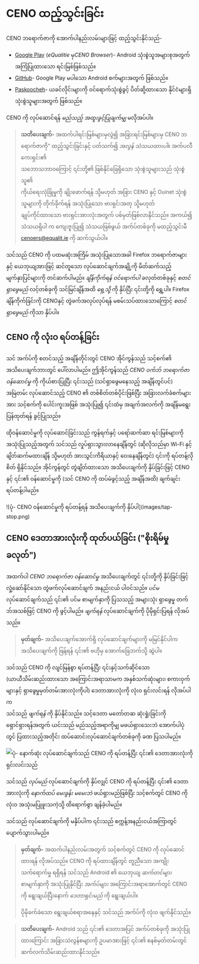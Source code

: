 # CENO ထည့်သွင်းခြင်း

CENO ဘရောက်ဇာကို အောက်ပါနည်းလမ်းများဖြင့် ထည့်သွင်းနိုင်သည်-

  - [Google Play](https://play.google.com/store/apps/details?id=ie.equalit.ceno)
(*eQualitie* မှ*CENO Browser*)- Android သုံးစွဲသူအများစုအတွက် အကြံပြုထားသော
ရင်းမြစ်ဖြစ်သည်။
  - [GitHub](https://github.com/censorship-no/ceno-browser/releases)- Google Play
မပါသော Android စက်များအတွက် ဖြစ်သည်။
  - [Paskoocheh](https://paskoocheh.com/tools/124/android.html)- ယခင်လိုင်းများကို
ဝင်ရောက်သုံးစွဲခွင့် ပိတ်ဆို့ထားသော နိုင်ငံများရှိ သုံးစွဲသူများအတွက် ဖြစ်သည်။

CENO ကို လုပ်ဆောင်ရန် *မည်သည့် အထူးခွင့်ပြုချက်မျှ* မလိုအပ်ပါ။

> **သတိပေးချက်-** အထက်ပါရင်းမြစ်များမှလွဲ၍ အခြားရင်းမြစ်များမှ CENO ဘရောက်ဇာကို"
 ထည့်သွင်းခြင်းနှင့် ပတ်သက်၍ *အလွန် သံသယထားပါ*။ အက်ပလီကေးရှင်း၏  
သဘောသဘာဝကြောင့် ၎င်းတို့၏ ဖြစ်နိုင်ခြေရှိသော သုံးစွဲသူများသည် သုံးစွဲသူ၏  
ကိုယ်ရေးလုံခြုံမှုကို ချိုးဖောက်ရန် သို့မဟုတ် အခြား CENO နှင့် Ouinet 
သုံးစွဲသူများကို တိုက်ခိုက်ရန် အသုံးပြုသော ဗားရှင်းအတု သို့မဟုတ်  
ချုပ်ကိုင်ထားသော ဗားရှင်းအားလုံးအတွက် ပစ်မှတ်ဖြစ်လာနိုင်သည်။ အကယ်၍ သံသယရှိပါ 
က ကျေးဇူးပြု၍ သံသယဖြစ်ဖွယ် အက်ပ်တစ်ခုကို မထည့်သွင်းမီ [cenoers@equalit.ie](mailto:cenoers@equalit.ie) ကို ဆက်သွယ်ပါ။

သင်သည် CENO ကို ပထမဆုံးအကြိမ် အသုံးပြုသောအခါ Firefox ဘရောက်ဇာများနှင့်
ယေဘုယျအားဖြင့် ဆင်တူသော လုပ်ဆောင်ချက်အချို့ကို မိတ်ဆက်သည့် မျက်နှာပြင်များကို
တင်ဆက်ပါမည်။ *ချိန်ကိုက်ရန် ဝင်ရောက်ပါ* ခလုတ်တစ်ခုနှင့် *စတင်ရှာဖွေမည်*
လင့်တစ်ခုကို သင်မြင်ချိန်အထိ *ရှေ့သို့* ကို နှိပ်ပြီး ၎င်းတို့ကို ရွှေ့ပါ။
Firefox ချိန်ကိုက်ခြင်းကို CENOနှင့် တွဲဖက်အလုပ်လုပ်ရန် မစမ်းသပ်ထားသောကြောင့်
*စတင်ရှာဖွေမည်* ကိုသာ နှိပ်ပါ။

## CENO ကို လုံးဝ ရပ်တန့်ခြင်း

သင် အက်ပ်ကို စတင်သည့် အချိန်တိုင်းတွင် CENO အိုင်ကွန်သည် သင့်စက်၏  
အသိပေးချက်ဘားတွင် ပေါ်လာပါမည်။ ဤအိုင်ကွန်သည် *CENO ဝက်ဘ် ဘရောက်ဇာ 
ဝန်ဆောင်မှု* ကို ကိုယ်စားပြုပြီး ၎င်းသည် (သင်ရှာဖွေမနေသည့် အချိန်တွင်ပင်) 
အမြဲတမ်း လုပ်ဆောင်သည့် CENO ၏ တစ်စိတ်တစ်ပိုင်းဖြစ်ပြီး အခြားလက်ခံစက်များအား 
သင့်စက်ကို ပေါင်းကူးအဖြစ် အသုံးပြု၍ ၎င်းထံမှ အချက်အလက်ကို အချိန်မရွေး 
ပြန်ထုတ်ရန် ခွင့်ပြုသည်။

ထိုဝန်ဆောင်မှုကို လုပ်ဆောင်ခြင်းသည် ကွန်ရက်နှင့် ပရော်ဆက်ဆာ ရင်းမြစ်များကို
အသုံးပြုသည့်အတွက် သင်သည် လှုပ်ရှားသွားလာနေချိန်တွင် (ဆိုလိုသည်မှာ Wi-Fi နှင့်
ချိတ်ဆက်မထားချိန် သို့မဟုတ် အားသွင်းကိရိယာနှင့် ဝေးနေချိန်တွင်) ၎င်းကို
ရပ်တန့်လိုစိတ် ရှိနိုင်သည်။ အိုင်ကွန်တွင် တွဲချိတ်ထားသော အသိပေးချက်ကို
နှိပ်ခြင်းဖြင့် CENO နှင့် ၎င်း၏ ဝန်ဆောင်မှုကို (သင် CENO ကို ထပ်မံဖွင့်သည့်
အချိန်အထိ) ချက်ချင်း ရပ်တန့်ပါမည်။

![ပုံ- CENO ဝန်ဆောင်မှုကို ရပ်တန့်ရန် အသိပေးချက်ကို နှိပ်ပါ](images/tap-
stop.png)

## CENO ဒေတာအားလုံးကို ထုတ်ပယ်ခြင်း ("စိုးရိမ်မှု ခလုတ်\")

အထက်ပါ *CENO ဘရောက်ဇာ ဝန်ဆောင်မှု* အသိပေးချက်တွင် ၎င်းတို့ကို နှိပ်ခြင်းဖြင့်
လှုံ့ဆော်နိုင်သော တွဲဖက်လုပ်ဆောင်ချက် အနည်းငယ် ပါဝင်သည်။ *ပင်မ* လုပ်ဆောင်ချက်သည်
၎င်း၏ ပင်မ စာမျက်နှာကို ပြသသည့် အများသုံး ရှာဖွေမှု တက်ဘ်အသစ်ဖြင့် CENO ကို
ဖွင့်ပါမည်။ *ဖျက်ရန်* လုပ်ဆောင်ချက်ကို ပိုမိုရှင်းပြရန် လိုအပ်သည်။

> **မှတ်ချက်-** အသိပေးချက်အောက်ရှိ လုပ်ဆောင်ချက်များကို မမြင်နိုင်ပါက အသိပေးချက်ကို ဖြန့်ရန် ၎င်း၏ ဗဟိုမှ အောက်ခြေဘက်သို့ ဆွဲပါ။

သင်သည် CENO ကို လျင်မြန်စွာ ရပ်တန့်ပြီး ၎င်းနှင့်သက်ဆိုင်သော  
(ယာယီသိမ်းဆည်းထားသော အကြောင်းအရာသာမက အနှစ်သက်ဆုံးများ၊ စကားဝှက်များနှင့် 
ရှာဖွေမှုမှတ်တမ်းအားလုံးကိုပါ) ဒေတာအားလုံးကို လုံးဝ ရှင်းလင်းရန် လိုအပ်ပါက  
သင်သည် *ဖျက်ရန်* ကို နှိပ်နိုင်သည်။ သင့်ဒေတာ မတော်တဆ ဆုံးရှုံးခြင်းကို  
ရှောင်ရှားရန်အတွက် ယင်းသည် မည်သည့်အရာကိုမျှ မဖယ်ရှားသေးဘဲ အောက်ပါပုံတွင် 
ပြထားသည့်အတိုင်း ထပ်ဆောင်းလုပ်ဆောင်ချက်တစ်ခုကို ခဏ ပြသပါမည်။

![ပုံ- နောက်ဆုံး လုပ်ဆောင်ချက်သည် CENO ကို ရပ်တန့်ပြီး ၎င်း၏ ဒေတာအားလုံးကို
ရှင်းလင်းသည်](images/tap-purge.png)

သင်သည် *လုပ်မည်* လုပ်ဆောင်ချက်ကို နှိပ်လျှင် CENO ကို ရပ်တန့်ပြီး ၎င်း၏
ဒေတာအားလုံးကို *နောက်ထပ် မေးခွန်း မမေးဘဲ* ဖယ်ရှားမည်ဖြစ်ပြီး သင့်စက်တွင် CENO
ကို လုံးဝ အသုံးမပြုဖူးသကဲ့သို့ ထိရောက်စွာ ချန်ခဲ့ပါမည်။

သင်သည် လုပ်ဆောင်ချက်ကို မနှိပ်ပါက ၎င်းသည် စက္ကန့်အနည်းငယ်အကြာတွင်
ပျောက်သွားပါမည်။

> **မှတ်ချက်-** အထက်ပါနည်းလမ်းအတွက် သင့်စက်တွင် CENO ကို လုပ်ဆောင်ထားရန် လိုအပ်သည်။ CENO ကို ရပ်ထားချိန်တွင် တူညီသော အကျိုးသက်ရောက်မှု ရရှိရန် သင်သည်  Android ၏ ယေဘုယျ *ဆက်တင်များ* စာမျက်နှာကို အသုံးပြုနိုင်ပြီး *အက်ပ်များ* အကြောင်းအရာအောက်တွင် CENO ကို ရွေးချယ်ပြီးနောက် *ဒေတာရှင်းမည်* ကို  ရွေးချယ်ပါ။
>
> ပိုမိုခက်ခဲသော ရွေးချယ်စရာအနေနှင့် သင်သည် အက်ပ်ကို လုံးဝ ဖျက်နိုင်သည်။

> **သတိပေးချက်-** Android သည် ၎င်း၏ ဒေတာအပြင် အက်ပ်တစ်ခုကို အသုံးပြုထားကြောင်း အခြားသဲလွန်စများကို ဥပမာအားဖြင့် ၎င်း၏ စနစ်မှတ်တမ်းတွင် ဆက်လက်သိမ်းဆည်းထားနိုင်သည်။
